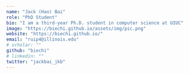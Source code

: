 ```yaml
---
name: "Jack (Hao) Bai"
role: "PhD Student"
bio: "I am a third-year Ph.D. student in computer science at UIUC"
image: "https://biechi.github.io/assets/img/pic.png"
website: "https://biechi.github.io/"
email: "ruip4@illinois.edu"
# scholar: ""
github: "biechi"
# linkedin: ""
twitter: "jackbai_jkb"
---
```


